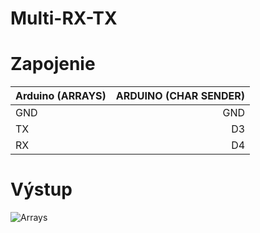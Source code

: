 # Multi-RX-TX
# Zapojenie
| Arduino (ARRAYS) | ARDUINO (CHAR SENDER) |
|:-----|--------:|
| GND  | GND |
| TX | D3 |
| RX | D4 |
# Výstup
![Arrays](https://i.imgur.com/Kp54YEQ.png)
